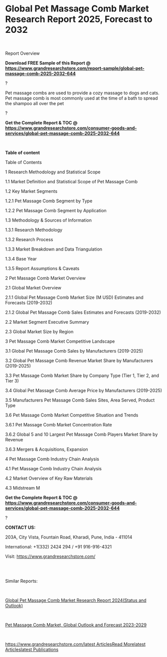 <h1>Global Pet Massage Comb Market Research Report 2025, Forecast to 2032</h1><br/><p>Report Overview</p>
 
 
 
 <div><b>Download FREE Sample of this Report @ <a href="https://www.grandresearchstore.com/report-sample/global-pet-massage-comb-2025-2032-644">https://www.grandresearchstore.com/report-sample/global-pet-massage-comb-2025-2032-644</a></b></div>
 
 
 
 <p>? </p>
 
 
 
 <p>Pet massage combs are used to provide a cozy massage to dogs and cats. Pet massage comb is most commonly used at the time of a bath to spread the shampoo all over the pet</p>
 
 
 
 <p>? </p>
 
 
 
 <div><b>Get the Complete Report & TOC @ <a href="https://www.grandresearchstore.com/consumer-goods-and-services/global-pet-massage-comb-2025-2032-644">https://www.grandresearchstore.com/consumer-goods-and-services/global-pet-massage-comb-2025-2032-644</a></b></div>
 
 
 
 <p><br />
 
 <b>Table of content</b></p>
 
 
 
 <p>Table of Contents<br />
 
 1 Research Methodology and Statistical Scope<br />
 
 1.1 Market Definition and Statistical Scope of Pet Massage Comb<br />
 
 1.2 Key Market Segments<br />
 
 1.2.1 Pet Massage Comb Segment by Type<br />
 
 1.2.2 Pet Massage Comb Segment by Application<br />
 
 1.3 Methodology & Sources of Information<br />
 
 1.3.1 Research Methodology<br />
 
 1.3.2 Research Process<br />
 
 1.3.3 Market Breakdown and Data Triangulation<br />
 
 1.3.4 Base Year<br />
 
 1.3.5 Report Assumptions & Caveats<br />
 
 2 Pet Massage Comb Market Overview<br />
 
 2.1 Global Market Overview<br />
 
 2.1.1 Global Pet Massage Comb Market Size (M USD) Estimates and Forecasts (2019-2032)<br />
 
 2.1.2 Global Pet Massage Comb Sales Estimates and Forecasts (2019-2032)<br />
 
 2.2 Market Segment Executive Summary<br />
 
 2.3 Global Market Size by Region<br />
 
 3 Pet Massage Comb Market Competitive Landscape<br />
 
 3.1 Global Pet Massage Comb Sales by Manufacturers (2019-2025)<br />
 
 3.2 Global Pet Massage Comb Revenue Market Share by Manufacturers (2019-2025)<br />
 
 3.3 Pet Massage Comb Market Share by Company Type (Tier 1, Tier 2, and Tier 3)<br />
 
 3.4 Global Pet Massage Comb Average Price by Manufacturers (2019-2025)<br />
 
 3.5 Manufacturers Pet Massage Comb Sales Sites, Area Served, Product Type<br />
 
 3.6 Pet Massage Comb Market Competitive Situation and Trends<br />
 
 3.6.1 Pet Massage Comb Market Concentration Rate<br />
 
 3.6.2 Global 5 and 10 Largest Pet Massage Comb Players Market Share by Revenue<br />
 
 3.6.3 Mergers & Acquisitions, Expansion<br />
 
 4 Pet Massage Comb Industry Chain Analysis<br />
 
 4.1 Pet Massage Comb Industry Chain Analysis<br />
 
 4.2 Market Overview of Key Raw Materials<br />
 
 4.3 Midstream M</p>
 
 
 
 <div><b>Get the Complete Report & TOC @ <a href="https://www.grandresearchstore.com/consumer-goods-and-services/global-pet-massage-comb-2025-2032-644">https://www.grandresearchstore.com/consumer-goods-and-services/global-pet-massage-comb-2025-2032-644</a></b></div>
 
 
 
 <p>? </p>
 
 
 
 <p><b>CONTACT US:</b><br />
 
 203A, City Vista, Fountain Road, Kharadi, Pune, India - 411014<br />
 
 International: +1(332) 2424 294 / +91 916-916-4321<br />
 
 Visit: <a href="https://www.grandresearchstore.com/">https://www.grandresearchstore.com/</a><br />
 
 <br />
 
 <br />
 
 Similar Reports:<br />
 
 <br />
 
 <a href="https://www.grandresearchstore.com/consumer-goods-and-services/global-pet-massage-comb-2024-330">Global Pet Massage Comb Market Research Report 2024(Status and Outlook)</a><br />
 
 <br />
 
 <a href="https://www.grandresearchstore.com/consumer-goods-and-services/global-pet-massage-comb-forecast-2023-2029-980">Pet Massage Comb Market, Global Outlook and Forecast 2023-2029</a><br />
 
 <br />
 
 <a href="https://gyeongbokgung.com">https://www.grandresearchstore.com/</a><a href="https://hallyeomaritime.com">latest Articles</a><a href="https://jingwansa.com">Read More</a><a href="https://nguoiviet.jp/">latest Articles</a><a href="https://www.intelmarketresearch.com/">latest Publications</a></p>